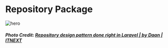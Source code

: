 # Repository Package
![hero](https://miro.medium.com/max/1512/0*7JRxmo6yK_DLdoZl.png) 
##### Photo Credit: [Repository design pattern done right in Laravel | by Daan | ITNEXT](https://itnext.io/repository-design-pattern-done-right-in-laravel-d177b5fa75d4)
